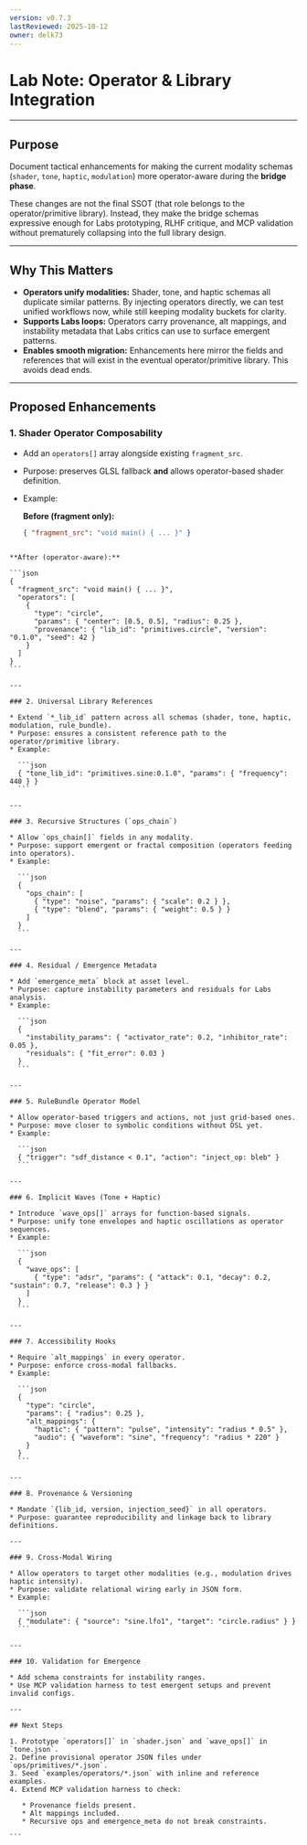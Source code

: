 ```yaml
---
version: v0.7.3
lastReviewed: 2025-10-12
owner: delk73
---
```


# Lab Note: Operator & Library Integration

---

## Purpose

Document tactical enhancements for making the current modality schemas (`shader`, `tone`, `haptic`, `modulation`) more operator-aware during the **bridge phase**.  

These changes are not the final SSOT (that role belongs to the operator/primitive library). Instead, they make the bridge schemas expressive enough for Labs prototyping, RLHF critique, and MCP validation without prematurely collapsing into the full library design.

---

## Why This Matters

- **Operators unify modalities:** Shader, tone, and haptic schemas all duplicate similar patterns. By injecting operators directly, we can test unified workflows now, while still keeping modality buckets for clarity.
- **Supports Labs loops:** Operators carry provenance, alt mappings, and instability metadata that Labs critics can use to surface emergent patterns.
- **Enables smooth migration:** Enhancements here mirror the fields and references that will exist in the eventual operator/primitive library. This avoids dead ends.

---

## Proposed Enhancements

### 1. Shader Operator Composability
- Add an `operators[]` array alongside existing `fragment_src`.
- Purpose: preserves GLSL fallback **and** allows operator-based shader definition.
- Example:

  **Before (fragment only):**
  ```json
  { "fragment_src": "void main() { ... }" }
````

**After (operator-aware):**

```json
{
  "fragment_src": "void main() { ... }",
  "operators": [
    {
      "type": "circle",
      "params": { "center": [0.5, 0.5], "radius": 0.25 },
      "provenance": { "lib_id": "primitives.circle", "version": "0.1.0", "seed": 42 }
    }
  ]
}
```

---

### 2. Universal Library References

* Extend `*_lib_id` pattern across all schemas (shader, tone, haptic, modulation, rule_bundle).
* Purpose: ensures a consistent reference path to the operator/primitive library.
* Example:

  ```json
  { "tone_lib_id": "primitives.sine:0.1.0", "params": { "frequency": 440 } }
  ```

---

### 3. Recursive Structures (`ops_chain`)

* Allow `ops_chain[]` fields in any modality.
* Purpose: support emergent or fractal composition (operators feeding into operators).
* Example:

  ```json
  {
    "ops_chain": [
      { "type": "noise", "params": { "scale": 0.2 } },
      { "type": "blend", "params": { "weight": 0.5 } }
    ]
  }
  ```

---

### 4. Residual / Emergence Metadata

* Add `emergence_meta` block at asset level.
* Purpose: capture instability parameters and residuals for Labs analysis.
* Example:

  ```json
  {
    "instability_params": { "activator_rate": 0.2, "inhibitor_rate": 0.05 },
    "residuals": { "fit_error": 0.03 }
  }
  ```

---

### 5. RuleBundle Operator Model

* Allow operator-based triggers and actions, not just grid-based ones.
* Purpose: move closer to symbolic conditions without DSL yet.
* Example:

  ```json
  { "trigger": "sdf_distance < 0.1", "action": "inject_op: bleb" }
  ```

---

### 6. Implicit Waves (Tone + Haptic)

* Introduce `wave_ops[]` arrays for function-based signals.
* Purpose: unify tone envelopes and haptic oscillations as operator sequences.
* Example:

  ```json
  {
    "wave_ops": [
      { "type": "adsr", "params": { "attack": 0.1, "decay": 0.2, "sustain": 0.7, "release": 0.3 } }
    ]
  }
  ```

---

### 7. Accessibility Hooks

* Require `alt_mappings` in every operator.
* Purpose: enforce cross-modal fallbacks.
* Example:

  ```json
  {
    "type": "circle",
    "params": { "radius": 0.25 },
    "alt_mappings": {
      "haptic": { "pattern": "pulse", "intensity": "radius * 0.5" },
      "audio": { "waveform": "sine", "frequency": "radius * 220" }
    }
  }
  ```

---

### 8. Provenance & Versioning

* Mandate `{lib_id, version, injection_seed}` in all operators.
* Purpose: guarantee reproducibility and linkage back to library definitions.

---

### 9. Cross-Modal Wiring

* Allow operators to target other modalities (e.g., modulation drives haptic intensity).
* Purpose: validate relational wiring early in JSON form.
* Example:

  ```json
  { "modulate": { "source": "sine.lfo1", "target": "circle.radius" } }
  ```

---

### 10. Validation for Emergence

* Add schema constraints for instability ranges.
* Use MCP validation harness to test emergent setups and prevent invalid configs.

---

## Next Steps

1. Prototype `operators[]` in `shader.json` and `wave_ops[]` in `tone.json`.
2. Define provisional operator JSON files under `ops/primitives/*.json`.
3. Seed `examples/operators/*.json` with inline and reference examples.
4. Extend MCP validation harness to check:

   * Provenance fields present.
   * Alt mappings included.
   * Recursive ops and emergence_meta do not break constraints.

```